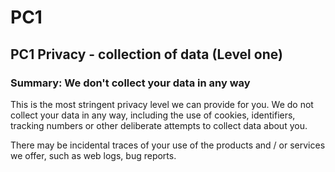 # PC1

## PC1 Privacy - collection of data (Level one)

### Summary: We don't collect your data in any way

This is the most stringent privacy level we can provide for you. We do not collect your data in any way, including the use of cookies, identifiers, tracking numbers or other deliberate attempts to collect data about you.

There may be incidental traces of your use of the products and / or services we offer, such as web logs, bug reports. 

